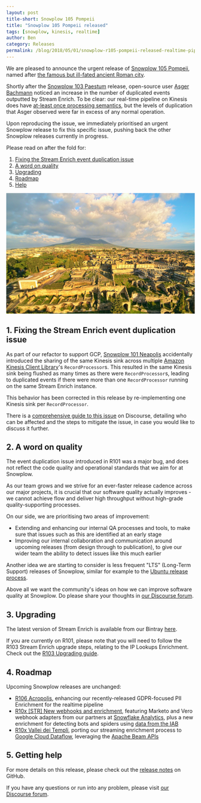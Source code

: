 ```yaml
---
layout: post
title-short: Snowplow 105 Pompeii
title: "Snowplow 105 Pompeii released"
tags: [snowplow, kinesis, realtime]
author: Ben
category: Releases
permalink: /blog/2018/05/01/snowplow-r105-pompeii-released-realtime-pipeline-duplication-issue/
---
```


We are pleased to announce the urgent release of [Snowplow 105 Pompeii][snowplow-release], named
after [the famous but ill-fated ancient Roman city][pompeii].

Shortly after the [Snowplow 103 Paestum][paestum] release, open-source user
[Asger Bachmann][asgergb] noticed an increase in the number of duplicated events outputted by
Stream Enrich. To be clear: our real-time pipeline on Kinesis does have [at-least once processing semantics][at-least-once], but the levels of duplication that Asger observed were far in excess of any normal operation.

Upon reproducing the issue, we immediately prioritised an urgent Snowplow release to fix this
specific issue, pushing back the other Snowplow releases currently in progress.

Please read on after the fold for:

1. [Fixing the Stream Enrich event duplication issue](#dupe)
2. [A word on quality](#quality)
3. [Upgrading](#upgrading)
4. [Roadmap](#roadmap)
5. [Help](#help)

![pompeii][pompeii-img]

<h2 id="dupe">1. Fixing the Stream Enrich event duplication issue</h2>

As part of our refactor to support GCP, [Snowplow 101 Neapolis][neapolis] accidentally introduced the sharing of the same Kinesis sink across multiple [Amazon Kinesis Client Library][kcl]'s `RecordProcessor`s. This resulted in the same Kinesis
sink being flushed as many times as there were `RecordProcessor`s, leading to duplicated events if
there were more than one `RecordProcessor` running on the same Stream Enrich instance.

This behavior has been corrected in this release by re-implementing one Kinesis sink per
`RecordProcessor`.

There is a [comprehensive guide to this issue][dupe-thread] on Discourse, detailing who can be
affected and the steps to mitigate the issue, in case you would like to discuss it further.

<h2 id="quality">2. A word on quality</h2>

The event duplication issue introduced in R101 was a major bug, and does not reflect the code quality and operational standards that we aim for at Snowplow.

As our team grows and we strive for an ever-faster release cadence across our major projects, it is crucial that our software quality actually improves - we cannot achieve flow and deliver high throughput without high-grade quality-supporting processes.

On our side, we are prioritising two areas of improvement:

* Extending and enhancing our internal QA processes and tools, to make sure that issues such as this are identified at an early stage
* Improving our internal collaboration and communication around upcoming releases (from design through to publication), to give our wider team the ability to detect issues like this much earlier 

Another idea we are starting to consider is less frequent "LTS" (Long-Term Support) releases of Snowplow, similar for example to the [Ubuntu release process][ubuntu-lts].

Above all we want the community's ideas on how we can improve software quality at Snowplow. Do please share your thoughts in [our Discourse forum][discourse]. 

<h2 id="upgrading">3. Upgrading</h2>

The latest version of Stream Enrich is available from our Bintray [here][se-dl].

If you are currently on R101, please note that you will need to follow the R103 Stream Enrich upgrade steps, relating to the IP Lookups Enrichment. Check out the [R103 Upgrading guide][r103-upgrade].

<h2 id="roadmap">4. Roadmap</h2>

Upcoming Snowplow releases are unchanged:

* [R106 Acropolis][r106-pii], enhancing our recently-released GDPR-focused PII
  Enrichment for the realtime pipeline
* [R10x [STR] New webhooks and enrichment][r10x-ms], featuring Marketo and Vero webhook adapters from our partners at [Snowflake Analytics][snowflake-analytics], plus a new enrichment for detecting bots and spiders using [data from the IAB][iab-data]
* [R10x Vallei dei Templi][r10x-str], porting our streaming enrichment process to
  [Google Cloud Dataflow][dataflow], leveraging the [Apache Beam APIs][beam]

<h2 id="help">5. Getting help</h2>

For more details on this release, please check out the [release notes][snowplow-release] on GitHub.

If you have any questions or run into any problem, please visit [our Discourse forum][discourse].

[snowplow-release]: https://github.com/snowplow/snowplow/releases/r105-pompeii

[pompeii]: https://en.wikipedia.org/wiki/Pompeii
[pompeii-img]: /assets/img/blog/2018/05/pompeii.jpg

[paestum]: /blog/2018/04/17/snowplow-r103-paestum-released-with-ip-lookups-enrichment-upgrade/
[neapolis]: /blog/2018/03/21/snowplow-r101-neapolis-with-initial-gcp-support/

[dupe-thread]: https://discourse.snowplowanalytics.com/t/important-alert-r101-bug-may-result-in-duplicated-data-in-the-real-time-pipeline/1987

[r106-pii]: https://github.com/snowplow/snowplow/milestone/153
[r10x-str]: https://github.com/snowplow/snowplow/milestone/151
[r10x-ms]: https://github.com/snowplow/snowplow/milestone/158

[at-least-once]: xxx
[iab-data]: xxx
[r103-upgrade]: xxx
[ubuntu-lts]: xxx

[snowflake-analytics]: https://www.snowflake-analytics.com/
[dataflow]: https://cloud.google.com/dataflow/
[beam]: https://beam.apache.org/
[kcl]: https://github.com/awslabs/amazon-kinesis-client
[asgergb]: https://github.com/asgergb

[discourse]: http://discourse.snowplowanalytics.com/

[se-dl]: https://bintray.com/snowplow/snowplow-generic/snowplow-stream-enrich/0.16.1#files
